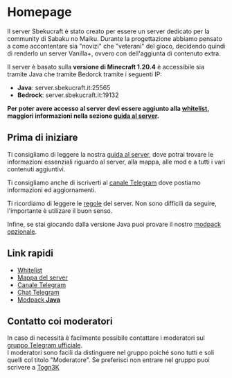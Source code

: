 # Homepage

Il server Sbekucraft è stato creato per essere un server dedicato per la community di Sabaku no Maiku.
Durante la progettazione abbiamo pensato a come accontentare sia "novizi" che "veterani" del gioco, decidendo quindi di renderlo un server Vanilla+, ovvero con dell'aggiunta di contenuto extra.

Il server è basato sulla **versione di Minecraft 1.20.4** è accessibile sia tramite Java che tramite Bedorck tramite i seguenti IP:

- **Java**: server.sbekucraft.it:25565
- **Bedrock**: server.sbekucraft.it:19132

**Per poter avere accesso al server devi essere aggiunto alla [whitelist](https://whitelist.sbekucraft.it), maggiori informazioni nella sezione [guida al server](guida.md).**

## Prima di iniziare
Ti consigliamo di leggere la nostra [guida al server](guida.md), dove potrai trovare le informazioni essenziali riguardo al server, alla mappa, alle mod e a tutti i vari contenuti aggiuntivi. 

Ti consigliamo anche di iscriverti al [canale Telegram](https://t.me/sbekucraft) dove postiamo informazioni ed aggiornamenti.

Ti ricordiamo di leggere le [regole](regole.md) del server. Non sono difficili da seguire, l'importante è utilizare il buon senso.

Infine, se stai giocando dalla versione Java puoi provare il nostro [modpack opzionale](client/installazione.md).

## Link rapidi
- [Whitelist](https://whitelist.sbekucraft.it)
- [Mappa del server](https://map.sbekucraft.it)
- [Canale Telegram](https://t.me/sbekucraft)
- [Chat Telegram](https://t.me/sbekucraftchat)
- [Modpack **Java**](https://modrinth.com/modpack/sbekucraft)

## Contatto coi moderatori
In caso di necessità è facilmente possibile contattare i moderatori sul [gruppo Telegram ufficiale](https://t.me/sbekucraftchat).  
I moderatori sono facili da distinguere nel gruppo poiché sono tutti e soli quelli col titolo "Moderatore".
Se preferisci non entrare nel gruppo puoi scrivere a [Togn3K](https://t.me/Togn3K)
